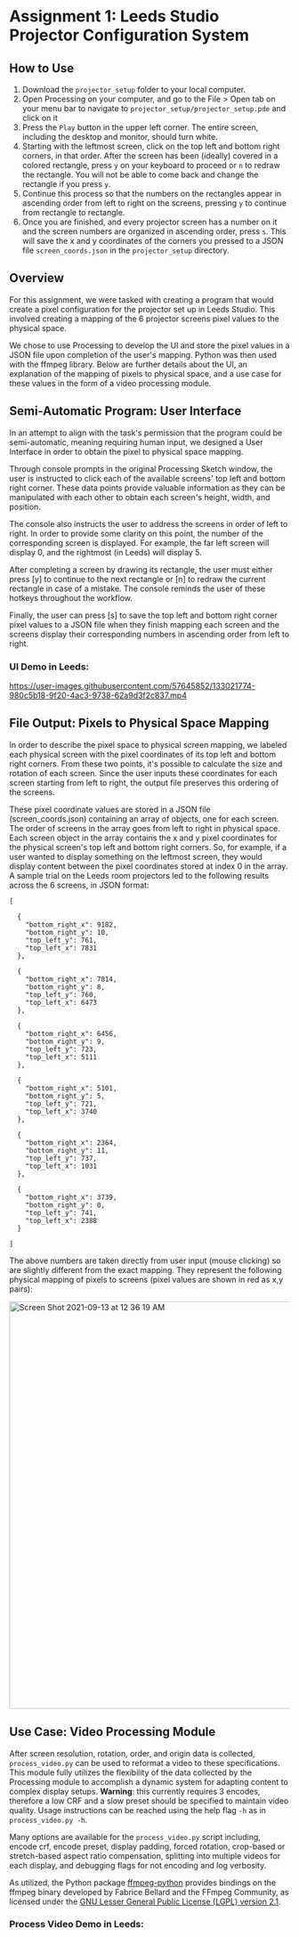 # Assignment 1: Leeds Studio Projector Configuration System

## How to Use

1. Download the `projector_setup` folder to your local computer.
2. Open Processing on your computer, and go to the File > Open tab on your menu bar to navigate to `projector_setup/projector_setup.pde` and click on it
3. Press the `Play` button in the upper left corner. The entire screen, including the desktop and monitor, should turn white.
4. Starting with the leftmost screen, click on the top left and bottom right corners, in that order. After the screen has been (ideally) covered in a colored rectangle, press `y` on your keyboard to proceed or `n` to redraw the rectangle. You will not be able to come back and change the rectangle if you press `y`.
5. Continue this process so that the numbers on the rectangles appear in ascending order from left to right on the screens, pressing `y` to continue from rectangle to rectangle.
6. Once you are finished, and every projector screen has a number on it and the screen numbers are organized in ascending order, press `s`. This will save the x and y coordinates of the corners you pressed to a JSON file `screen_coords.json` in the `projector_setup` directory.

## Overview

For this assignment, we were tasked with creating a program that would create a pixel configuration for the projector set up in Leeds Studio. This involved creating a mapping of the 6 projector screens pixel values to the physical space.

We chose to use Processing to develop the UI and store the pixel values in a JSON file upon completion of the user's mapping. Python was then used with the ffmpeg library. Below are further details about the UI, an explanation of the mapping of pixels to physical space, and a use case for these values in the form of a video processing module.

## Semi-Automatic Program: User Interface

In an attempt to align with the task's permission that the program could be semi-automatic, meaning requiring human input, we designed a User Interface in order to obtain the pixel to physical space mapping.

Through console prompts in the original Processing Sketch window, the user is instructed to click each of the available screens' top left and bottom right corner. These data points provide valuable information as they can be manipulated with each other to obtain each screen's height, width, and position.

The console also instructs the user to address the screens in order of left to right. In order to provide some clarity on this point, the number of the corresponding screen is displayed. For example, the far left screen will display 0, and the rightmost (in Leeds) will display 5.

After completing a screen by drawing its rectangle, the user must either press [y] to continue to the next rectangle or [n] to redraw the current rectangle in case of a mistake. The console reminds the user of these hotkeys throughout the workflow.

Finally, the user can press [s] to save the top left and bottom right corner pixel values to a JSON file when they finish mapping each screen and the screens display their corresponding numbers in ascending order from left to right.

### UI Demo in Leeds:

https://user-images.githubusercontent.com/57645852/133021774-980c5b18-9f20-4ac3-9738-62a9d3f2c837.mp4

## File Output: Pixels to Physical Space Mapping

In order to describe the pixel space to physical screen mapping, we labeled each physical screen with the pixel coordinates of its top left and bottom right corners. From these two points, it's possible to calculate the size and rotation of each screen. Since the user inputs these coordinates for each screen starting from left to right, the output file preserves this ordering of the screens.

These pixel coordinate values are stored in a JSON file (screen_coords.json) containing an array of objects, one for each screen. The order of screens in the array goes from left to right in physical space. Each screen object in the array contains the x and y pixel coordinates for the physical screen's top left and bottom right corners. So, for example, if a user wanted to display something on the leftmost screen, they would display content between the pixel coordinates stored at index 0 in the array. A sample trial on the Leeds room projectors led to the following results across the 6 screens, in JSON format:

```
[

  {
    "bottom_right_x": 9182,
    "bottom_right_y": 10,
    "top_left_y": 761,
    "top_left_x": 7831
  },

  {
    "bottom_right_x": 7814,
    "bottom_right_y": 8,
    "top_left_y": 760,
    "top_left_x": 6473
  },

  {
    "bottom_right_x": 6456,
    "bottom_right_y": 9,
    "top_left_y": 723,
    "top_left_x": 5111
  },

  {
    "bottom_right_x": 5101,
    "bottom_right_y": 5,
    "top_left_y": 721,
    "top_left_x": 3740
  },

  {
    "bottom_right_x": 2364,
    "bottom_right_y": 11,
    "top_left_y": 737,
    "top_left_x": 1031
  },

  {
    "bottom_right_x": 3739,
    "bottom_right_y": 0,
    "top_left_y": 741,
    "top_left_x": 2388
  }

]
```

The above numbers are taken directly from user input (mouse clicking) so are slightly different from the exact mapping. They represent the following physical mapping of pixels to screens (pixel values are shown in red as x,y pairs):

<img width="732" alt="Screen Shot 2021-09-13 at 12 36 19 AM" src="https://user-images.githubusercontent.com/16601007/133024689-a3c693fb-061c-4813-b77c-5a4ba1cbe1ef.png">

## Use Case: Video Processing Module

After screen resolution, rotation, order, and origin data is collected, `process_video.py` can be used to reformat a video to these specifications. This module fully utilizes the flexibility of the data collected by the Processing module to accomplish a dynamic system for adapting content to complex display setups. **Warning**: this currently requires 3 encodes, therefore a low CRF and a slow preset should be specified to maintain video quality. Usage instructions can be reached using the help flag `-h` as in `process_video.py -h`.

Many options are available for the `process_video.py` script including, encode crf, encode preset, display padding, forced rotation, crop-based or stretch-based aspect ratio compensation, splitting into multiple videos for each display, and debugging flags for not encoding and log verbosity.

As utilized, the Python package [ffmpeg-python](https://github.com/kkroening/ffmpeg-python) provides bindings on the ffmpeg binary developed by Fabrice Bellard and the FFmpeg Community, as licensed under the [GNU Lesser General Public License (LGPL) version 2.1](http://www.gnu.org/licenses/old-licenses/lgpl-2.1.html).

### Process Video Demo in Leeds:

<placeholder>

